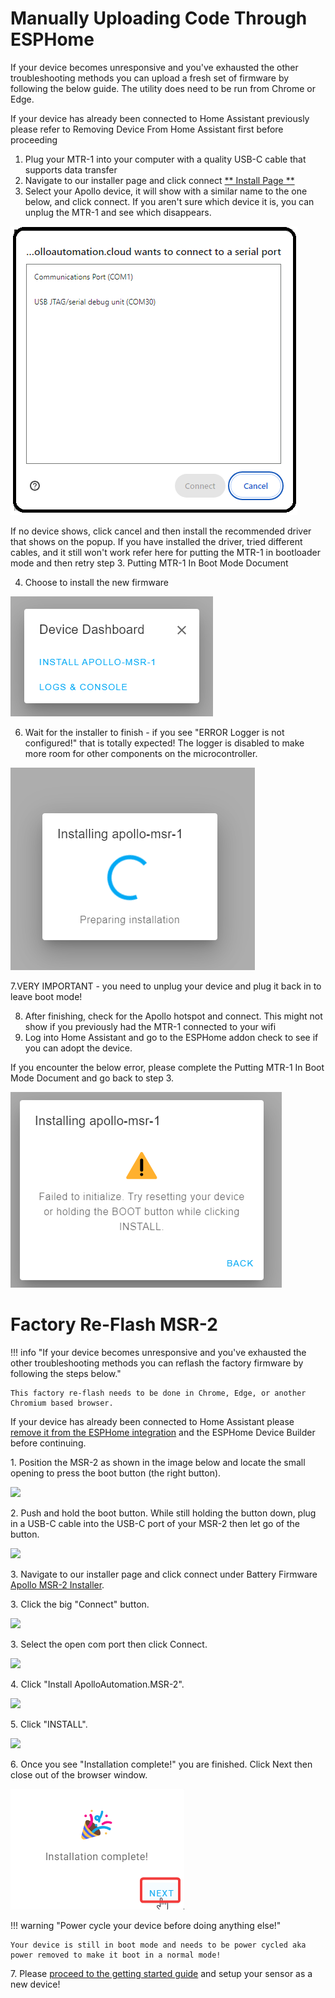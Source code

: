 # Manually Uploading Code Through ESPHome

If your device becomes unresponsive and you've exhausted the other troubleshooting methods you can upload a fresh set of firmware by following the below guide. The utility does need to be run from Chrome or Edge.

If your device has already been connected to Home Assistant previously please refer to Removing Device From Home Assistant first before proceeding

1. Plug your MTR-1 into your computer with a quality USB-C cable that supports data transfer
2. Navigate to our installer page and click connect [\*\* Install Page \*\*](https://apolloautomation.github.io/MTR-1/)
3. Select your Apollo device, it will show with a similar name to the one below, and click connect. If you aren't sure which device it is, you can unplug the MTR-1 and see which disappears.

![ComSelection.png](../assets/comselection.png)

If no device shows, click cancel and then install the recommended driver that shows on the popup. If you have installed the driver, tried different cables, and it still won't work refer here for putting the MTR-1 in bootloader mode and then retry step 3. Putting MTR-1 In Boot Mode Document

4. Choose to install the new firmware

![](../assets/image-1698806750134.png)

6. Wait for the installer to finish - if you see "ERROR Logger is not configured!" that is totally expected! The logger is disabled to make more room for other components on the microcontroller.

![](../assets/image-1698806082666.png)

7\.VERY IMPORTANT - you need to unplug your device and plug it back in to leave boot mode!

8. After finishing, check for the Apollo hotspot and connect. This might not show if you previously had the MTR-1 connected to your wifi
9. Log into Home Assistant and go to the ESPHome addon check to see if you can adopt the device.

If you encounter the below error, please complete the Putting MTR-1 In Boot Mode Document and go back to step 3.

![](../assets/image-1698806793309.png)

# Factory Re-Flash MSR-2

!!! info "If your device becomes unresponsive and you've exhausted the other troubleshooting methods you can reflash the factory firmware by following the steps below."

    This factory re-flash needs to be done in Chrome, Edge, or another Chromium based browser.

If your device has already been connected to Home Assistant please <a href="https://wiki.apolloautomation.com/products/general/troubleshooting/removing-device-from-home-assistant" target="_blank" rel="noreferrer nofollow noopener">remove it from the ESPHome integration</a> and the ESPHome Device Builder before continuing.

1\. Position the MSR-2 as shown in the image below and locate the small opening to press the boot button (the right button).

![](assets/msr-2-boot-button.jpg)

2\. Push and hold the boot button. While still holding the button down, plug in a USB-C cable into the USB-C port of your MSR-2 then let go of the button.

![](assets/air-1-boot-button.jpg)

3\. Navigate to our installer page and click connect under Battery Firmware <a href="https://apolloautomation.github.io/MSR-2/" target="_blank" rel="noreferrer nofollow noopener">Apollo MSR-2 Installer</a>.

3\. Click the big "Connect" button.

![](assets/msr-2-reflash-pic-1.png)

3\. Select the open com port then click Connect.

![](assets/msr-2-reflash-pic-2.png)

4\. Click "Install ApolloAutomation.MSR-2".

![](assets/msr-2-reflash-pic-3.png)

5\. Click "INSTALL".

![](assets/msr-2-reflash-pic-4.png)

6\. Once you see "Installation complete!" you are finished. Click Next then close out of the browser window.

![](../../air1/troubleshooting/assets/air-1-reflash-pic-5.png)

!!! warning "Power cycle your device before doing anything else!"

    Your device is still in boot mode and needs to be power cycled aka power removed to make it boot in a normal mode!

7\. Please <a href="https://wiki.apolloautomation.com/products/general/setup/getting-started-air1/" target="_blank" rel="noreferrer nofollow noopener">proceed to the getting started guide</a> and setup your sensor as a new device!